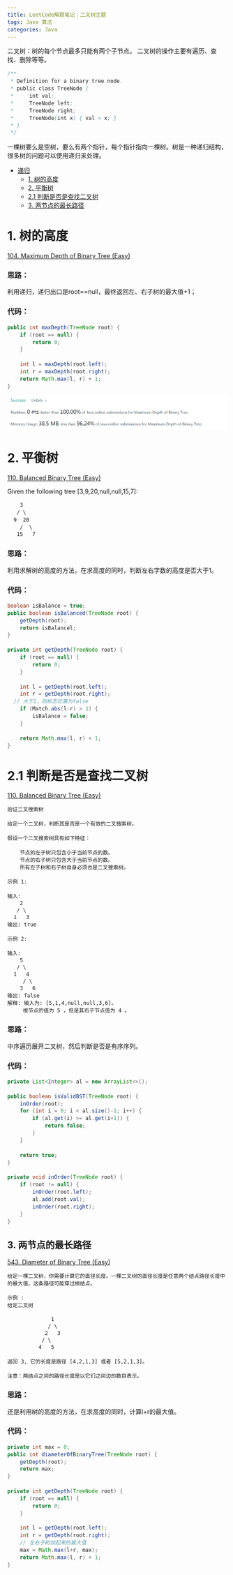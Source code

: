 ```yaml
---
title: LeetCode解题笔记：二叉树主题
tags: Java 算法
categories: Java
---
```


二叉树：树的每个节点最多只能有两个子节点。
二叉树的操作主要有遍历、查找、删除等等。


```java
/**
 * Definition for a binary tree node.
 * public class TreeNode {
 *     int val;
 *     TreeNode left;
 *     TreeNode right;
 *     TreeNode(int x) { val = x; }
 * }
 */
```

一棵树要么是空树，要么有两个指针，每个指针指向一棵树。树是一种递归结构，很多树的问题可以使用递归来处理。

* [递归](#递归)
    * [1. 树的高度](#1-树的高度)
    * [2. 平衡树](#2-平衡树)
    * [2.1 判断是否是查找二叉树](#2.1-判断是否是查找二叉树)
    * [3. 两节点的最长路径](#3-两节点的最长路径)
    
# 1. 树的高度    
[104. Maximum Depth of Binary Tree (Easy)](https://leetcode.com/problems/maximum-depth-of-binary-tree/description/)

### 思路：
利用递归，递归出口是root==null，最终返回左、右子树的最大值+1；

### 代码：
```java
public int maxDepth(TreeNode root) {
	if (root == null) {
		return 0;
	}

	int l = maxDepth(root.left);
	int r = maxDepth(root.right);
	return Math.max(l, r) + 1;        
}
```
![树的高度](https://raw.githubusercontent.com/FrankdeBoers/blog/master/static/img/treeDepth.png)

# 2. 平衡树

[110. Balanced Binary Tree (Easy)](https://leetcode.com/problems/balanced-binary-tree/description/)

Given the following tree [3,9,20,null,null,15,7]:

```html
    3
   / \
  9  20
    /  \
   15   7
```

### 思路：
利用求解树的高度的方法，在求高度的同时，判断左右字数的高度是否大于1。

### 代码：
```java
boolean isBalance = true;
public boolean isBalanced(TreeNode root) {
	getDepth(root);
	return isBalancel;
}

private int getDepth(TreeNode root) {
	if (root == null) {
		return 0;
	}

	int l = getDepth(root.left);
	int r = getDepth(root.right);
  // 大于1，则标志位置为false
	if (Match.abs(l-r) > 1) {
		isBalance = false;
	}

	return Math.max(l, r) + 1;
}
```

# 2.1 判断是否是查找二叉树
[110. Balanced Binary Tree (Easy)](https://leetcode.com/problems/validate-binary-search-tree/submissions/)

```text
验证二叉搜索树

给定一个二叉树，判断其是否是一个有效的二叉搜索树。

假设一个二叉搜索树具有如下特征：

    节点的左子树只包含小于当前节点的数。
    节点的右子树只包含大于当前节点的数。
    所有左子树和右子树自身必须也是二叉搜索树。

示例 1:

输入:
    2
   / \
  1   3
输出: true

示例 2:

输入:
    5
   / \
  1   4
     / \
    3   6
输出: false
解释: 输入为: [5,1,4,null,null,3,6]。
     根节点的值为 5 ，但是其右子节点值为 4 。
```

### 思路：
中序遍历展开二叉树，然后判断是否是有序序列。

### 代码：
```java
private List<Integer> al = new ArrayList<>();

public boolean isValidBST(TreeNode root) {
	inOrder(root);
	for (int i = 0; i < al.size()-1; i++) {
		if (al.get(i) >= al.get(i+1)) {
			return false;
		}
	}

	return true;
}

private void inOrder(TreeNode root) {
	if (root != null) {
		inOrder(root.left);
		al.add(root.val);
		inOrder(root.right);
	}
}
```


## 3. 两节点的最长路径

[543. Diameter of Binary Tree (Easy)](https://leetcode.com/problems/diameter-of-binary-tree/description/)

```text
给定一棵二叉树，你需要计算它的直径长度。一棵二叉树的直径长度是任意两个结点路径长度中的最大值。这条路径可能穿过根结点。

示例 :
给定二叉树

              1
             / \
            2   3
           / \     
          4   5    

返回 3, 它的长度是路径 [4,2,1,3] 或者 [5,2,1,3]。

注意：两结点之间的路径长度是以它们之间边的数目表示。
```
### 思路：
还是利用树的高度的方法，在求高度的同时，计算l+r的最大值。

### 代码：
```java
private int max = 0;
public int diameterOfBinaryTree(TreeNode root) {
	getDepth(root);
	return max;        
}

private int getDepth(TreeNode root) {
	if (root == null) {
		return 0;
	}

	int l = getDepth(root.left);
	int r = getDepth(root.right);
	// 左右子树加起来的最大值
	max = Math.max(l+r, max);
	return Math.max(l, r) + 1;
}
```




